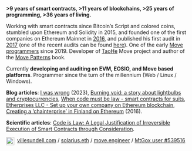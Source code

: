 **>9 years of smart contracts, >11 years of blockchains, >25 years of programming, >36 years of living.**

Working with smart contracts since Bitcoin’s Script and colored coins, stumbled upon Ethereum and Solidity in 2015, and founded one of the first companies on Ethereum Mainnet in [2016](https://www.linkedin.com/pulse/creating-chainterprise-finland-ethereum-ville-sundell/), and published his first audit in [2017](https://web.archive.org/web/20200127180353/https://tokenmarket.net/news/ico-news/matryx-token-and-token-sale-smart-contract-audit/) (one of the recent audits can be found [here](https://github.com/GateNet-IO/GATE-token-staking-platform-smart-contracts/blob/main/GATE-Token-Staking-Platform-Audit-Report-v2.pdf)). One of the early [Move programmers](https://github.com/move-language/move/commits?author=villesundell) since 2019. Developer of [TaoHe](https://www.taohe.org/) Move project and author of the [Move Patterns](https://www.move-patterns.com/) book.

Currently **developing and auditing on EVM, EOSIO, and Move based platforms**. Programmer since the turn of the millennium (Web / Linux / Windows).


**Blog articles**: [I was wrong](https://www.linkedin.com/pulse/i-wrong-ville-sundell/) (2023), [Burning void: a story about lightbulbs and cryptocurrencies](https://www.linkedin.com/pulse/burning-void-story-lightbulbs-cryptocurrencies-ville-sundell/), [When code must be law - smart contracts for suits](https://www.linkedin.com/pulse/when-code-must-law-smart-contracts-suits-ville-sundell/), [Etherprises LLC - Set up your own company on Ethereum blockchain](https://www.linkedin.com/pulse/etherprises-llc-set-up-your-own-company-ethereum-ville-sundell/), [Creating a ‘chainterprise’ in Finland on Ethereum](https://www.linkedin.com/pulse/creating-chainterprise-finland-ethereum-ville-sundell/) (2016).

**Scientific articles**: [Code is Law: A Legal Justification of Irreversible Execution of Smart Contracts through Consideration](https://doi.org/10.31219/osf.io/z9gma).

<a href="https://www.linkedin.com/in/villesundell/">
  <img align="left" alt="Ville's LinkedIn" width="22px" style="padding-right: 5px;" src="https://cdn.simpleicons.org/linkedin" />
</a>

[villesundell.com](https://www.villesundell.com) / [solarius.eth](https://etherscan.io/address/0x41011363b95eb19918285b39baf34331bdf2e658) / [move.engineer](http://move.engineer) / [MtGox user #539516](https://opensea.io/assets/matic/0xb7b357b9b6697dcf584097d8ab7d2d1cff4ab33c/539516)

<!--
**villesundell/villesundell** is a ✨ _special_ ✨ repository because its `README.md` (this file) appears on your GitHub profile.

Here are some ideas to get you started:

- 🔭 I’m currently working on ...
- 🌱 I’m currently learning ...
- 👯 I’m looking to collaborate on ...
- 🤔 I’m looking for help with ...
- 💬 Ask me about ...
- 📫 How to reach me: ...
- 😄 Pronouns: ...
- ⚡ Fun fact: ...
-->
